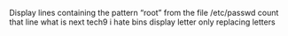 Display lines containing the pattern “root” from the file /etc/passwd
count that line
what is next tech9
i hate bins
display letter only
replacing letters
